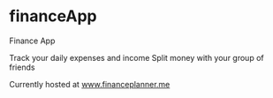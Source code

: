# financeApp
Finance App

Track your daily expenses and income
Split money with your group of friends

Currently hosted at 
www.financeplanner.me
